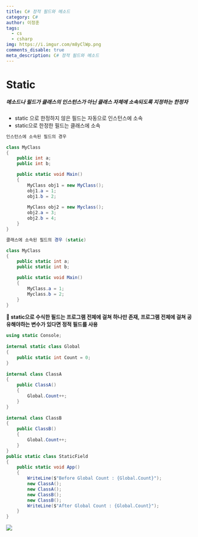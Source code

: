 ```yaml
---
title: C# 정적 필드와 메소드
category: C#
author: 이정훈
tags:
  - cs
  - csharp
img: https://i.imgur.com/m8yClWp.png
comments_disable: true
meta_description: C# 정적 필드와 메소드
---
```

# Static
##### 메소드나 필드가 클래스의 인스턴스가 아닌 클래스 자체에 소속되도록 지정하는 한정자

- static 으로 한정하지 않은 필드는 자동으로 인스턴스에 소속
- static으로 한정한 필드는 클래스에 소속
```csharp
인스턴스에 소속된 필드의 경우

class MyClass
{
	public int a;
	public int b;

	public static void Main()
	{
		MyClass obj1 = new MyClass();
		obj1.a = 1;
		obj1.b = 2;
		
		MyClass obj2 = new Myclass();
		obj2.a = 3;
		obj2.b = 4;
	}
}
```

```csharp
클래스에 소속된 필드의 경우 (static)

class MyClass
{
	public static int a;
	public static int b;

	public static void Main()
	{
		MyClass.a = 1;
		Myclass.b = 2;
	}
}
```

**📍 static으로 수식한 필드는 프로그램 전체에 걸쳐 하나만 존재, 프로그램 전체에 걸쳐 공유해야하는 변수가 있다면 정적 필드를 사용**

```csharp
using static Console;  
  
internal static class Global  
{  
	public static int Count = 0;  
}  
  
internal class ClassA  
{  
	public ClassA()  
	{  
		Global.Count++;  
	}  
}  
  
internal class ClassB  
{  
	public ClassB()  
	{  
		Global.Count++;  
	}  
}  
public static class StaticField  
{  
	public static void App()  
	{  
		WriteLine($"Before Global Count : {Global.Count}");  
		new ClassA();  
		new ClassA();  
		new ClassB();  
		new ClassB();  
		WriteLine($"After Global Count : {Global.Count}");  
	}  
}
```

![](https://i.imgur.com/Jpunou1.jpg)
